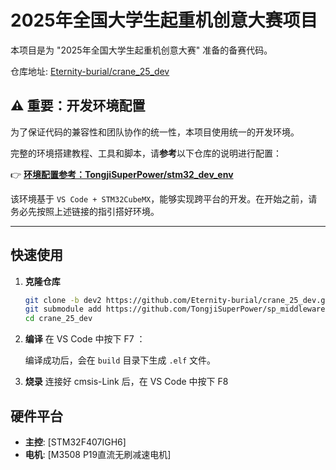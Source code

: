 # 2025年全国大学生起重机创意大赛项目

本项目是为 "2025年全国大学生起重机创意大赛" 准备的备赛代码。

仓库地址: [Eternity-burial/crane_25_dev](https://github.com/Eternity-burial/crane_25_dev)

## ⚠️ 重要：开发环境配置

为了保证代码的兼容性和团队协作的统一性，本项目使用统一的开发环境。

完整的环境搭建教程、工具和脚本，请**参考**以下仓库的说明进行配置：

👉 **[环境配置参考：TongjiSuperPower/stm32_dev_env](https://github.com/TongjiSuperPower/stm32_dev_env)**

该环境基于 `VS Code + STM32CubeMX`，能够实现跨平台的开发。在开始之前，请务必先按照上述链接的指引搭好环境。

---

## 快速使用

1.  **克隆仓库**
    ```bash
    git clone -b dev2 https://github.com/Eternity-burial/crane_25_dev.git
    git submodule add https://github.com/TongjiSuperPower/sp_middleware.git
    cd crane_25_dev
    ```

2.  **编译**
    在 VS Code 中按下 F7 ：
    
    编译成功后，会在 `build` 目录下生成  `.elf` 文件。

3.  **烧录**
    连接好 cmsis-Link 后，在 VS Code 中按下 F8
    
## 硬件平台

*   **主控**: [STM32F407IGH6]
*   **电机**: [M3508 P19直流无刷减速电机]
